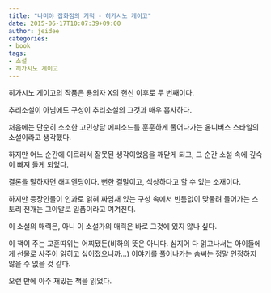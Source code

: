 ```yaml
---
title: "나미야 잡화점의 기적 - 히가시노 게이고"
date: 2015-06-17T10:07:39+09:00
author: jeidee
categories:
- book
tags:
- 소설
- 히가시노 게이고
---
```


히가시노 게이고의 작품은 용의자 X의 헌신 이후로 두 번째이다.

추리소설이 아님에도 구성이 추리소설의 그것과 매우 흡사하다.

처음에는 단순히 소소한 고민상담 에피소드를 훈훈하게 풀어나가는 옴니버스 스타일의 소설이라고 생각했다.

하지만 어느 순간에 이르러서 잘못된 생각이었음을 깨닫게 되고, 그 순간 소설 속에 깊숙이 빠져 들게 되었다.

결론을 말하자면 해피엔딩이다.
뻔한 결말이고, 식상하다고 할 수 있는 소재이다.

하지만 등장인물이 인과로 얽혀 짜임새 있는 구성 속에서 빈틈없이 맞물려 들어가는 스토리 전개는 그야말로 일품이라고 여겨진다.

이 소설의 매력은, 아니 이 소설가의 매력은 바로 그것에 있지 않나 싶다.

이 책이 주는 교훈따위는 어찌됐든(비하의 뜻은 아니다. 심지어 다 읽고나서는 아이들에게 선물로 사주어 읽히고 싶어졌으니까...) 이야기를 풀어나가는 솜씨는 정말 인정하지 않을 수 없을 것 같다.

오랜 만에 아주 재밌는 책을 읽었다.